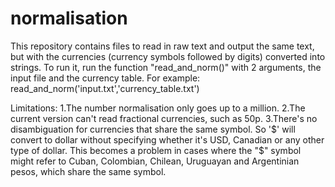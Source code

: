 # normalisation
This repository contains files to read in raw text and output the same text, but with the currencies (currency symbols followed by digits) converted into strings.
To run it, run the function "read_and_norm()" with 2 arguments, the input file and the currency table. For example: read_and_norm('input.txt','currency_table.txt')

Limitations: 1.The number normalisation only goes up to a million. 2.The current version can't read fractional currencies, such as 50p. 3.There's no disambiguation for currencies that share the same symbol. So '$' will convert to dollar without specifying whether it's USD, Canadian or any other type of dollar. This becomes a problem in cases where the "$" symbol might refer to Cuban, Colombian, Chilean, Uruguayan and Argentinian pesos, which share the same symbol.
